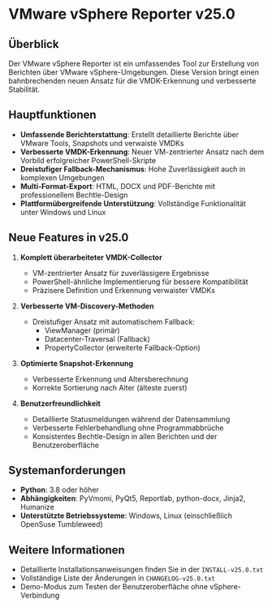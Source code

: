 # VMware vSphere Reporter v25.0

## Überblick

Der VMware vSphere Reporter ist ein umfassendes Tool zur Erstellung von Berichten über VMware vSphere-Umgebungen. Diese Version bringt einen bahnbrechenden neuen Ansatz für die VMDK-Erkennung und verbesserte Stabilität.

## Hauptfunktionen

- **Umfassende Berichterstattung**: Erstellt detaillierte Berichte über VMware Tools, Snapshots und verwaiste VMDKs
- **Verbesserte VMDK-Erkennung**: Neuer VM-zentrierter Ansatz nach dem Vorbild erfolgreicher PowerShell-Skripte
- **Dreistufiger Fallback-Mechanismus**: Hohe Zuverlässigkeit auch in komplexen Umgebungen
- **Multi-Format-Export**: HTML, DOCX und PDF-Berichte mit professionellem Bechtle-Design
- **Plattformübergreifende Unterstützung**: Vollständige Funktionalität unter Windows und Linux

## Neue Features in v25.0

1. **Komplett überarbeiteter VMDK-Collector**
   - VM-zentrierter Ansatz für zuverlässigere Ergebnisse
   - PowerShell-ähnliche Implementierung für bessere Kompatibilität
   - Präzisere Definition und Erkennung verwaister VMDKs

2. **Verbesserte VM-Discovery-Methoden**
   - Dreistufiger Ansatz mit automatischem Fallback:
     * ViewManager (primär)
     * Datacenter-Traversal (Fallback)
     * PropertyCollector (erweiterte Fallback-Option)

3. **Optimierte Snapshot-Erkennung**
   - Verbesserte Erkennung und Altersberechnung
   - Korrekte Sortierung nach Alter (älteste zuerst)

4. **Benutzerfreundlichkeit**
   - Detaillierte Statusmeldungen während der Datensammlung
   - Verbesserte Fehlerbehandlung ohne Programmabbrüche
   - Konsistentes Bechtle-Design in allen Berichten und der Benutzeroberfläche

## Systemanforderungen

- **Python**: 3.8 oder höher
- **Abhängigkeiten**: PyVmomi, PyQt5, Reportlab, python-docx, Jinja2, Humanize
- **Unterstützte Betriebssysteme**: Windows, Linux (einschließlich OpenSuse Tumbleweed)

## Weitere Informationen

- Detaillierte Installationsanweisungen finden Sie in der `INSTALL-v25.0.txt`
- Vollständige Liste der Änderungen in `CHANGELOG-v25.0.txt`
- Demo-Modus zum Testen der Benutzeroberfläche ohne vSphere-Verbindung
